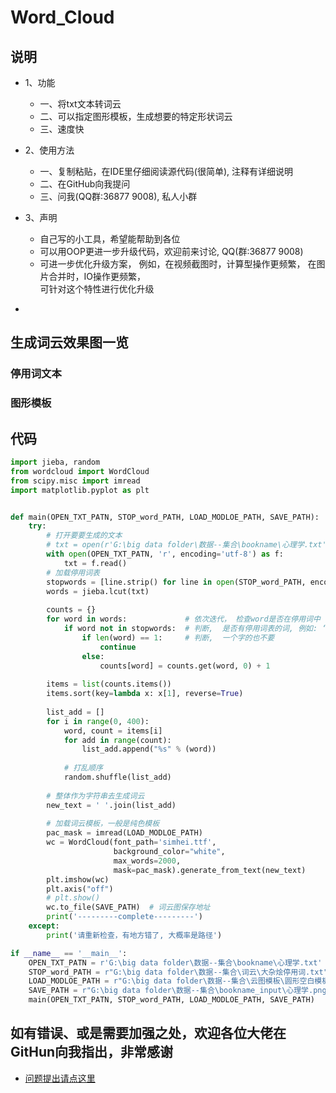 Word_Cloud  
====
## 说明  
* 1、功能  
    * 一、将txt文本转词云  
    * 二、可以指定图形模板，生成想要的特定形状词云   
    * 三、速度快

* 2、使用方法  
    * 一、复制粘贴，在IDE里仔细阅读源代码(很简单), 注释有详细说明  
    * 二、在GitHub向我提问  
    * 三、问我(QQ群:36877 9008), 私人小群  

* 3、声明  
    * 自己写的小工具，希望能帮助到各位  
    * 可以用OOP更进一步升级代码，欢迎前来讨论, QQ(群:36877 9008)
    * 可进一步优化升级方案， 例如，在视频截图时，计算型操作更频繁， 在图片合并时，IO操作更频繁，  
       可针对这个特性进行优化升级
-
## 生成词云效果图一览

### 停用词文本  

### 图形模板



## 代码  
```Python
import jieba, random
from wordcloud import WordCloud
from scipy.misc import imread
import matplotlib.pyplot as plt


def main(OPEN_TXT_PATN, STOP_word_PATH, LOAD_MODLOE_PATH, SAVE_PATH):
    try:
        # 打开要要生成的文本
        # txt = open(r'G:\big data folder\数据--集合\bookname\心理学.txt', encoding="utf-8").read()
        with open(OPEN_TXT_PATN, 'r', encoding='utf-8') as f:
            txt = f.read()
        # 加载停用词表
        stopwords = [line.strip() for line in open(STOP_word_PATH, encoding="utf-8").readlines()]
        words = jieba.lcut(txt)
        
        counts = {}
        for word in words:             # 依次迭代， 检查word是否在停用词中
            if word not in stopwords:  # 判断,  是否有停用词表的词, 例如: ‘的’  ‘啊’ ‘哦’
                if len(word) == 1:     # 判断,  一个字的也不要
                    continue
                else:
                    counts[word] = counts.get(word, 0) + 1
                    
        items = list(counts.items())
        items.sort(key=lambda x: x[1], reverse=True)
        
        list_add = []
        for i in range(0, 400):
            word, count = items[i]
            for add in range(count):
                list_add.append("%s" % (word))
            
            # 打乱顺序
            random.shuffle(list_add)
        
        # 整体作为字符串去生成词云
        new_text = ' '.join(list_add)
        
        # 加载词云模板，一般是纯色模板
        pac_mask = imread(LOAD_MODLOE_PATH)
        wc = WordCloud(font_path='simhei.ttf',
                       background_color="white",
                       max_words=2000,
                       mask=pac_mask).generate_from_text(new_text)
        plt.imshow(wc)
        plt.axis("off")
        # plt.show()
        wc.to_file(SAVE_PATH)  # 词云图保存地址
        print('---------complete---------')
    except:
        print('请重新检查，有地方错了, 大概率是路径')

if __name__ == '__main__':
    OPEN_TXT_PATN = r'G:\big data folder\数据--集合\bookname\心理学.txt'
    STOP_word_PATH = r"G:\big data folder\数据--集合\词云\大杂烩停用词.txt"
    LOAD_MODLOE_PATH = r"G:\big data folder\数据--集合\云图模板\圆形空白模板.png"
    SAVE_PATH = r"G:\big data folder\数据--集合\bookname_input\心理学.png"
    main(OPEN_TXT_PATN, STOP_word_PATH, LOAD_MODLOE_PATH, SAVE_PATH)
```
## 如有错误、或是需要加强之处，欢迎各位大佬在GitHun向我指出，非常感谢  
- [问题提出请点这里](https://github.com/KissMyLady/Word_Cloud/issues)
